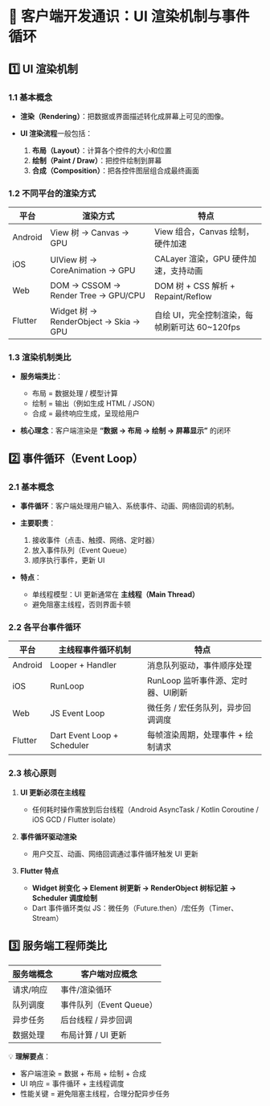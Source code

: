 # 📖 客户端开发通识：UI 渲染机制与事件循环

## 1️⃣ UI 渲染机制

### 1.1 基本概念

* **渲染（Rendering）**：把数据或界面描述转化成屏幕上可见的图像。
* **UI 渲染流程**一般包括：

    1. **布局（Layout）**：计算各个控件的大小和位置
    2. **绘制（Paint / Draw）**：把控件绘制到屏幕
    3. **合成（Composition）**：把各控件图层组合成最终画面

### 1.2 不同平台的渲染方式

| 平台      | 渲染方式                                 | 特点                              |
| ------- | ------------------------------------ | ------------------------------- |
| Android | View 树 → Canvas → GPU                | View 组合，Canvas 绘制，硬件加速          |
| iOS     | UIView 树 → CoreAnimation → GPU       | CALayer 渲染，GPU 硬件加速，支持动画        |
| Web     | DOM → CSSOM → Render Tree → GPU/CPU  | DOM 树 + CSS 解析 + Repaint/Reflow |
| Flutter | Widget 树 → RenderObject → Skia → GPU | 自绘 UI，完全控制渲染，每帧刷新可达 60\~120fps  |

### 1.3 渲染机制类比

* **服务端类比**：

    * 布局 = 数据处理 / 模型计算
    * 绘制 = 输出（例如生成 HTML / JSON）
    * 合成 = 最终响应生成，呈现给用户
* **核心理念**：客户端渲染是 **“数据 → 布局 → 绘制 → 屏幕显示”** 的闭环

## 2️⃣ 事件循环（Event Loop）

### 2.1 基本概念

* **事件循环**：客户端处理用户输入、系统事件、动画、网络回调的机制。
* **主要职责**：

    1. 接收事件（点击、触摸、网络、定时器）
    2. 放入事件队列（Event Queue）
    3. 顺序执行事件，更新 UI
* **特点**：

    * 单线程模型：UI 更新通常在 **主线程（Main Thread）**
    * 避免阻塞主线程，否则界面卡顿

### 2.2 各平台事件循环

| 平台      | 主线程事件循环机制                   | 特点                     |
| ------- | --------------------------- | ---------------------- |
| Android | Looper + Handler            | 消息队列驱动，事件顺序处理          |
| iOS     | RunLoop                     | RunLoop 监听事件源、定时器、UI刷新 |
| Web     | JS Event Loop               | 微任务 / 宏任务队列，异步回调调度     |
| Flutter | Dart Event Loop + Scheduler | 每帧渲染周期，处理事件 + 绘制请求     |

### 2.3 核心原则

1. **UI 更新必须在主线程**

    * 任何耗时操作需放到后台线程（Android AsyncTask / Kotlin Coroutine / iOS GCD / Flutter isolate）

2. **事件循环驱动渲染**

    * 用户交互、动画、网络回调通过事件循环触发 UI 更新

3. **Flutter 特点**

    * **Widget 树变化 → Element 树更新 → RenderObject 树标记脏 → Scheduler 调度绘制**
    * Dart 事件循环类似 JS：微任务（Future.then）/宏任务（Timer、Stream）

## 3️⃣ 服务端工程师类比

| 服务端概念 | 客户端对应概念           |
| ----- | ----------------- |
| 请求/响应 | 事件/渲染循环           |
| 队列调度  | 事件队列（Event Queue） |
| 异步任务  | 后台线程 / 异步回调       |
| 数据处理  | 布局计算 / UI 更新      |

💡 **理解要点**：

* 客户端渲染 = 数据 + 布局 + 绘制 + 合成
* UI 响应 = 事件循环 + 主线程调度
* 性能关键 = 避免阻塞主线程，合理分配异步任务

